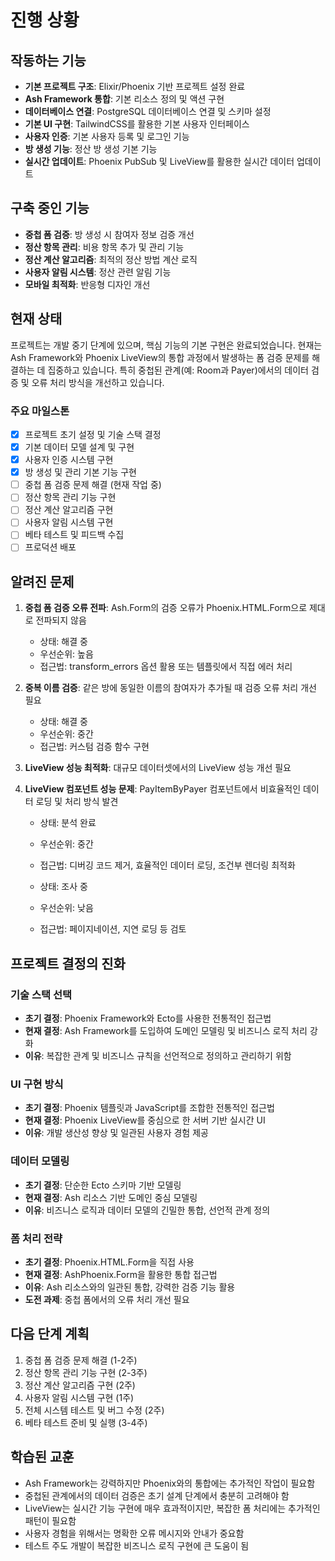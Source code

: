 # 진행 상황

## 작동하는 기능
- **기본 프로젝트 구조**: Elixir/Phoenix 기반 프로젝트 설정 완료
- **Ash Framework 통합**: 기본 리소스 정의 및 액션 구현
- **데이터베이스 연결**: PostgreSQL 데이터베이스 연결 및 스키마 설정
- **기본 UI 구현**: TailwindCSS를 활용한 기본 사용자 인터페이스
- **사용자 인증**: 기본 사용자 등록 및 로그인 기능
- **방 생성 기능**: 정산 방 생성 기본 기능
- **실시간 업데이트**: Phoenix PubSub 및 LiveView를 활용한 실시간 데이터 업데이트

## 구축 중인 기능
- **중첩 폼 검증**: 방 생성 시 참여자 정보 검증 개선
- **정산 항목 관리**: 비용 항목 추가 및 관리 기능
- **정산 계산 알고리즘**: 최적의 정산 방법 계산 로직
- **사용자 알림 시스템**: 정산 관련 알림 기능
- **모바일 최적화**: 반응형 디자인 개선

## 현재 상태
프로젝트는 개발 중기 단계에 있으며, 핵심 기능의 기본 구현은 완료되었습니다. 현재는 Ash Framework와 Phoenix LiveView의 통합 과정에서 발생하는 폼 검증 문제를 해결하는 데 집중하고 있습니다. 특히 중첩된 관계(예: Room과 Payer)에서의 데이터 검증 및 오류 처리 방식을 개선하고 있습니다.

### 주요 마일스톤
- [x] 프로젝트 초기 설정 및 기술 스택 결정
- [x] 기본 데이터 모델 설계 및 구현
- [x] 사용자 인증 시스템 구현
- [x] 방 생성 및 관리 기본 기능 구현
- [ ] 중첩 폼 검증 문제 해결 (현재 작업 중)
- [ ] 정산 항목 관리 기능 구현
- [ ] 정산 계산 알고리즘 구현
- [ ] 사용자 알림 시스템 구현
- [ ] 베타 테스트 및 피드백 수집
- [ ] 프로덕션 배포

## 알려진 문제
1. **중첩 폼 검증 오류 전파**: Ash.Form의 검증 오류가 Phoenix.HTML.Form으로 제대로 전파되지 않음
   - 상태: 해결 중
   - 우선순위: 높음
   - 접근법: transform_errors 옵션 활용 또는 템플릿에서 직접 에러 처리

2. **중복 이름 검증**: 같은 방에 동일한 이름의 참여자가 추가될 때 검증 오류 처리 개선 필요
   - 상태: 해결 중
   - 우선순위: 중간
   - 접근법: 커스텀 검증 함수 구현

3. **LiveView 성능 최적화**: 대규모 데이터셋에서의 LiveView 성능 개선 필요
4. **LiveView 컴포넌트 성능 문제**: PayItemByPayer 컴포넌트에서 비효율적인 데이터 로딩 및 처리 방식 발견
   - 상태: 분석 완료
   - 우선순위: 중간
   - 접근법: 디버깅 코드 제거, 효율적인 데이터 로딩, 조건부 렌더링 최적화

   - 상태: 조사 중
   - 우선순위: 낮음
   - 접근법: 페이지네이션, 지연 로딩 등 검토

## 프로젝트 결정의 진화

### 기술 스택 선택
- **초기 결정**: Phoenix Framework와 Ecto를 사용한 전통적인 접근법
- **현재 결정**: Ash Framework를 도입하여 도메인 모델링 및 비즈니스 로직 처리 강화
- **이유**: 복잡한 관계 및 비즈니스 규칙을 선언적으로 정의하고 관리하기 위함

### UI 구현 방식
- **초기 결정**: Phoenix 템플릿과 JavaScript를 조합한 전통적인 접근법
- **현재 결정**: Phoenix LiveView를 중심으로 한 서버 기반 실시간 UI
- **이유**: 개발 생산성 향상 및 일관된 사용자 경험 제공

### 데이터 모델링
- **초기 결정**: 단순한 Ecto 스키마 기반 모델링
- **현재 결정**: Ash 리소스 기반 도메인 중심 모델링
- **이유**: 비즈니스 로직과 데이터 모델의 긴밀한 통합, 선언적 관계 정의

### 폼 처리 전략
- **초기 결정**: Phoenix.HTML.Form을 직접 사용
- **현재 결정**: AshPhoenix.Form을 활용한 통합 접근법
- **이유**: Ash 리소스와의 일관된 통합, 강력한 검증 기능 활용
- **도전 과제**: 중첩 폼에서의 오류 처리 개선 필요

## 다음 단계 계획
1. 중첩 폼 검증 문제 해결 (1-2주)
2. 정산 항목 관리 기능 구현 (2-3주)
3. 정산 계산 알고리즘 구현 (2주)
4. 사용자 알림 시스템 구현 (1주)
5. 전체 시스템 테스트 및 버그 수정 (2주)
6. 베타 테스트 준비 및 실행 (3-4주)

## 학습된 교훈
- Ash Framework는 강력하지만 Phoenix와의 통합에는 추가적인 작업이 필요함
- 중첩된 관계에서의 데이터 검증은 초기 설계 단계에서 충분히 고려해야 함
- LiveView는 실시간 기능 구현에 매우 효과적이지만, 복잡한 폼 처리에는 추가적인 패턴이 필요함
- 사용자 경험을 위해서는 명확한 오류 메시지와 안내가 중요함
- 테스트 주도 개발이 복잡한 비즈니스 로직 구현에 큰 도움이 됨
